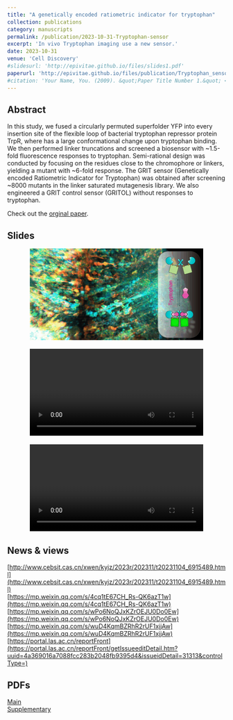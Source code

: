 ```yaml
---
title: "A genetically encoded ratiometric indicator for tryptophan"
collection: publications
category: manuscripts
permalink: /publication/2023-10-31-Tryptophan-sensor
excerpt: 'In vivo Tryptophan imaging use a new sensor.'
date: 2023-10-31
venue: 'Cell Discovery'
#slidesurl: 'http://epivitae.github.io/files/slides1.pdf'
paperurl: 'http://epivitae.github.io/files/publication/Tryptophan_sensor.pdf'
#citation: 'Your Name, You. (2009). &quot;Paper Title Number 1.&quot; <i>Journal 1</i>. 1(1).'
---
```

## Abstract
In this study, we fused a circularly permuted superfolder YFP into every insertion site of the flexible loop of bacterial tryptophan repressor protein TrpR, where has a large conformational change upon tryptophan binding. We then performed linker truncations and screened a biosensor with ~1.5-fold fluorescence responses to tryptophan. Semi-rational design was conducted by focusing on the residues close to the chromophore or linkers, yielding a mutant with ~6-fold response. The GRIT sensor (Genetically encoded Ratiometric Indicator for Tryptophan) was obtained after screening ~8000 mutants in the linker saturated mutagenesis library. We also engineered a GRIT control sensor (GRITOL) without responses to tryptophan.

Check out the [orginal paper](https://www.nature.com/articles/s41421-023-00608-1).

## Slides
<div align="center">
    <img src="/images/papers/GRIT.png" width="400px">
</div>
<br>
<div align="center">
    <video width="400" controls>
      <source src="/images/papers/GRIT_single-cell.mp4" type="video/mp4">
      Your browser does not support the video tag.
    </video>
</div>
<br>
<div align="center">
    <video width="400" controls>
      <source src="/images/papers/GRIT_kinetics.mp4" type="video/mp4">
      Your browser does not support the video tag.
    </video>
</div>

## News & views
[http://www.cebsit.cas.cn/xwen/kyjz/2023r/202311/t20231104_6915489.html](http://www.cebsit.cas.cn/xwen/kyjz/2023r/202311/t20231104_6915489.html)<br>
[https://mp.weixin.qq.com/s/4cq1tE67CH_Rs-QK6azT1w](https://mp.weixin.qq.com/s/4cq1tE67CH_Rs-QK6azT1w)<br>
[https://mp.weixin.qq.com/s/wPo6NoQJxKZrOEJU0Do0Ew](https://mp.weixin.qq.com/s/wPo6NoQJxKZrOEJU0Do0Ew)<br>
[https://mp.weixin.qq.com/s/wuD4KqmBZRhR2rUF1xjjAw](https://mp.weixin.qq.com/s/wuD4KqmBZRhR2rUF1xjjAw)<br>
[https://portal.las.ac.cn/reportFront](https://portal.las.ac.cn/reportFront/getIssueeditDetail.htm?uuid=4a369016a7088fcc283b2048fb9395d4&issueidDetail=31313&controlType=)


## PDFs
[Main](/files/publication/Tryptophan_sensor_supp.pdf)<br>
[Supplementary](/files/publication/Tryptophan_sensor.pdf)